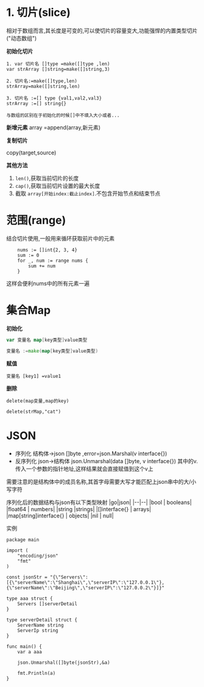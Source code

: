 # 1. 切片(slice)

相对于数组而言,其长度是可变的,可以使切片的容量变大,功能强悍的内置类型切片("动态数组")

**初始化切片**

```
1. var 切片名 []type =make([]type ,len)
var strArray []string=make([]string,3)

2. 切片名:=make([]type,len)
strArray=make([]string,len)

3. 切片名 :=[] type {val1,val2,val3}
strArray :=[] string{}

与数组的区别在于初始化的时候[]中不填入大小或者...
```

**新增元素**
array =append(array,新元素)

**复制切片**

copy(target,source)


**其他方法**

1. `len()`,获取当前切片的长度
2. `cap()`,获取当前切片设置的最大长度
3. 截取 `array[开始index:截止index]`.不包含开始节点和结束节点

# 范围(range)

结合切片使用,一般用来循环获取前片中的元素

```
    nums := []int{2, 3, 4}
    sum := 0
    for _, num := range nums {
        sum += num
    }
```
这样会便利nums中的所有元素一遍


# 集合Map

**初始化**
```go
var 变量名 map[key类型]value类型

变量名 :=make(map[key类型]value类型)
```

**赋值**

`变量名 [key1] =value1`

**删除**

`delete(map变量,map的key)`

```
delete(strMap,"cat")
```


# JSON
+ 序列化
  结构体->json
  []byte ,error=json.Marshal(v interface{})
+ 反序列化
  json->结构体
  json.Unmarshal(data []byte, v interface{})
  其中的v.传入一个参数的指针地址,这样结果就会直接赋值到这个v上

需要注意的是结构体中的成员名称,其首字母需要大写才能匹配上json串中的大/小写字符

序列化后的数据结构与json有以下类型映射
|go|json|
|--|--|
|bool   |  booleans|
|float64 | numbers|
|string  |strings|
|[]interface{} | arrays|
|map[string]interface{}  | objects|
|nil  |  null|

实例
```
package main

import (
	"encoding/json"
	"fmt"
)

const jsonStr = "{\"Servers\":[{\"serverName\":\"Shanghai\",\"serverIP\":\"127.0.0.1\"},{\"serverName\":\"Beijing\",\"serverIP\":\"127.0.0.2\"}]}"

type aaa struct {
	Servers []serverDetail
}

type serverDetail struct {
	ServerName string
	ServerIp string
}

func main() {
	var a aaa

	json.Unmarshal([]byte(jsonStr),&a)

	fmt.Println(a)
}
```